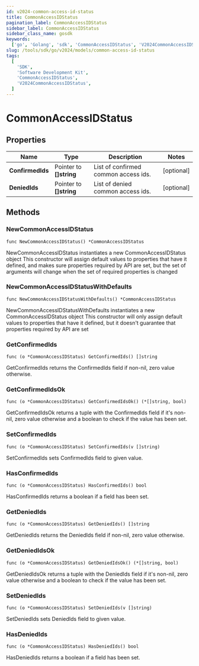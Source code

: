 ```yaml
---
id: v2024-common-access-id-status
title: CommonAccessIDStatus
pagination_label: CommonAccessIDStatus
sidebar_label: CommonAccessIDStatus
sidebar_class_name: gosdk
keywords:
  ['go', 'Golang', 'sdk', 'CommonAccessIDStatus', 'V2024CommonAccessIDStatus']
slug: /tools/sdk/go/v2024/models/common-access-id-status
tags:
  [
    'SDK',
    'Software Development Kit',
    'CommonAccessIDStatus',
    'V2024CommonAccessIDStatus',
  ]
---
```


# CommonAccessIDStatus

## Properties

| Name | Type | Description | Notes |
| --- | --- | --- | --- |
| **ConfirmedIds** | Pointer to **[]string** | List of confirmed common access ids. | [optional] |
| **DeniedIds** | Pointer to **[]string** | List of denied common access ids. | [optional] |

## Methods

### NewCommonAccessIDStatus

`func NewCommonAccessIDStatus() *CommonAccessIDStatus`

NewCommonAccessIDStatus instantiates a new CommonAccessIDStatus object This constructor will assign default values to properties that have it defined, and makes sure properties required by API are set, but the set of arguments will change when the set of required properties is changed

### NewCommonAccessIDStatusWithDefaults

`func NewCommonAccessIDStatusWithDefaults() *CommonAccessIDStatus`

NewCommonAccessIDStatusWithDefaults instantiates a new CommonAccessIDStatus object This constructor will only assign default values to properties that have it defined, but it doesn't guarantee that properties required by API are set

### GetConfirmedIds

`func (o *CommonAccessIDStatus) GetConfirmedIds() []string`

GetConfirmedIds returns the ConfirmedIds field if non-nil, zero value otherwise.

### GetConfirmedIdsOk

`func (o *CommonAccessIDStatus) GetConfirmedIdsOk() (*[]string, bool)`

GetConfirmedIdsOk returns a tuple with the ConfirmedIds field if it's non-nil, zero value otherwise and a boolean to check if the value has been set.

### SetConfirmedIds

`func (o *CommonAccessIDStatus) SetConfirmedIds(v []string)`

SetConfirmedIds sets ConfirmedIds field to given value.

### HasConfirmedIds

`func (o *CommonAccessIDStatus) HasConfirmedIds() bool`

HasConfirmedIds returns a boolean if a field has been set.

### GetDeniedIds

`func (o *CommonAccessIDStatus) GetDeniedIds() []string`

GetDeniedIds returns the DeniedIds field if non-nil, zero value otherwise.

### GetDeniedIdsOk

`func (o *CommonAccessIDStatus) GetDeniedIdsOk() (*[]string, bool)`

GetDeniedIdsOk returns a tuple with the DeniedIds field if it's non-nil, zero value otherwise and a boolean to check if the value has been set.

### SetDeniedIds

`func (o *CommonAccessIDStatus) SetDeniedIds(v []string)`

SetDeniedIds sets DeniedIds field to given value.

### HasDeniedIds

`func (o *CommonAccessIDStatus) HasDeniedIds() bool`

HasDeniedIds returns a boolean if a field has been set.

